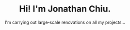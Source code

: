 <h1 align=center>Hi! I'm Jonathan Chiu.</h1>

<p align=center>I'm carrying out large-scale renovations on all my projects...</p>